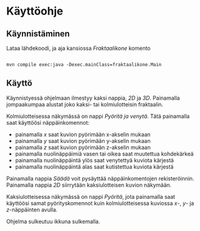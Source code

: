 # Käyttöohje

## Käynnistäminen

Lataa lähdekoodi, ja aja kansiossa _Fraktaalikone_ komento

```

mvn compile exec:java -Dexec.mainClass=fraktaalikone.Main
```

## Käyttö

Käynnistyessä ohjelmaan ilmestyy kaksi nappia, _2D_ ja _3D_. Painamalla
jompaakumpaa alustat joko kaksi- tai kolmiulotteisin fraktaalin.

Kolmiulotteisessa näkymässä on nappi _Pyöritä ja venytä_. Tätä painamalla
saat käyttöösi näppäinkomennot:

* painamalla _x_ saat kuvion pyörimään x-akselin mukaan
* painamalla _y_ saat kuvion pyörimään y-akselin mukaan
* painamalla _z_ saat kuvion pyörimään z-akselin mukaan
* painamalla nuolinäppäimiä vasen tai oikea saat muutettua kohdekärkeä
* painamalla nuolinäppäintä ylös saat venytettyä kuviota kärjestä
* painamalla nuolinäppäintä alas saat kutistettua kuviota kärjestä

Painamalla nappia _Säädä_ voit pysäyttää näppäinkomentojen rekisteröinnin.
Painamalla nappia _2D_ siirrytään kaksiulotteisen kuvion näkymään.

Kaksiulotteisessa näkymässä on nappi _Pyöritä_, jota painamalla saat
käyttöösi samat pyörityskomennot kuin kolmiulotteisessa kuviossa _x_-,
_y_- ja _z_-näppäinten avulla.

Ohjelma sulkeutuu ikkuna sulkemalla.
